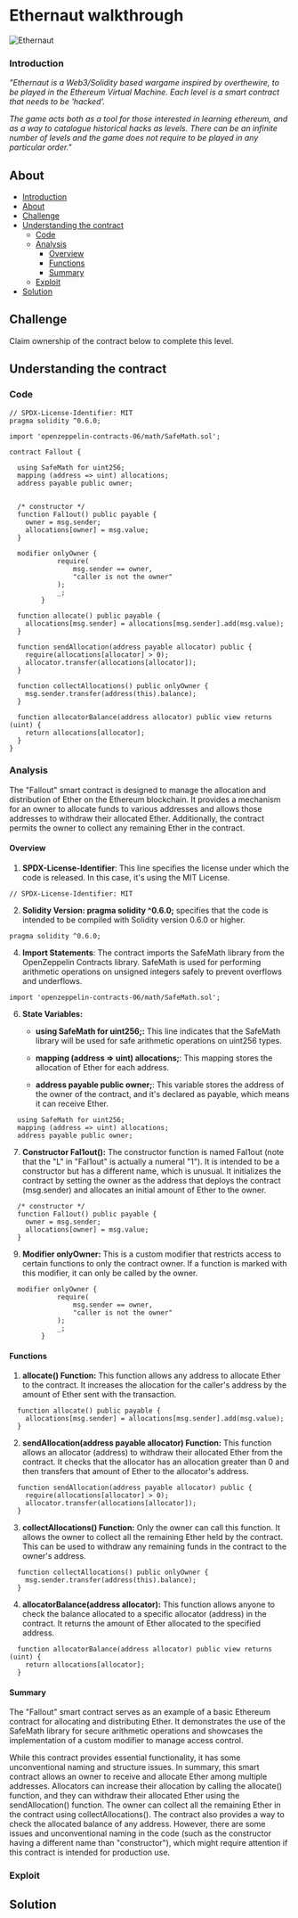 # Ethernaut walkthrough
![Ethernaut](https://github.com/0xVinum/Ethernaut-walkthrough/assets/138346100/27dd7a7c-76a5-4052-b670-370035445a59)
### Introduction
_"Ethernaut is a Web3/Solidity based wargame inspired by overthewire, to be played in the Ethereum Virtual Machine. Each level is a smart contract that needs to be 'hacked'._

_The game acts both as a tool for those interested in learning ethereum, and as a way to catalogue historical hacks as levels. There can be an infinite number of levels and the game does not require to be played in any particular order."_
## About
- [Introduction](#introduction)
- [About](#about)
- [Challenge](#challenge)
- [Understanding the contract](#understanding-the-contract)
  - [Code](#code)
  - [Analysis](#analysis)
    - [Overview](#overview)
    - [Functions](#functions)
    - [Summary](#summary)
  - [Exploit](#exploit)
- [Solution](#solution)

## Challenge
Claim ownership of the contract below to complete this level.
## Understanding the contract
### Code
```
// SPDX-License-Identifier: MIT
pragma solidity ^0.6.0;

import 'openzeppelin-contracts-06/math/SafeMath.sol';

contract Fallout {
  
  using SafeMath for uint256;
  mapping (address => uint) allocations;
  address payable public owner;


  /* constructor */
  function Fal1out() public payable {
    owner = msg.sender;
    allocations[owner] = msg.value;
  }

  modifier onlyOwner {
	        require(
	            msg.sender == owner,
	            "caller is not the owner"
	        );
	        _;
	    }

  function allocate() public payable {
    allocations[msg.sender] = allocations[msg.sender].add(msg.value);
  }

  function sendAllocation(address payable allocator) public {
    require(allocations[allocator] > 0);
    allocator.transfer(allocations[allocator]);
  }

  function collectAllocations() public onlyOwner {
    msg.sender.transfer(address(this).balance);
  }

  function allocatorBalance(address allocator) public view returns (uint) {
    return allocations[allocator];
  }
}
```
### Analysis
The "Fallout" smart contract is designed to manage the allocation and distribution of Ether on the Ethereum blockchain. It provides a mechanism for an owner to allocate funds to various addresses and allows those addresses to withdraw their allocated Ether. Additionally, the contract permits the owner to collect any remaining Ether in the contract.

#### Overview
1. **SPDX-License-Identifier**: This line specifies the license under which the code is released. In this case, it's using the MIT License.
```
// SPDX-License-Identifier: MIT
```

2. **Solidity Version: pragma solidity ^0.6.0;** specifies that the code is intended to be compiled with Solidity version 0.6.0 or higher.
```
pragma solidity ^0.6.0;

```
4. **Import Statements**: The contract imports the SafeMath library from the OpenZeppelin Contracts library. SafeMath is used for performing arithmetic operations on unsigned integers safely to prevent overflows and underflows.
```
import 'openzeppelin-contracts-06/math/SafeMath.sol';

```

6. **State Variables:**

   - **using SafeMath for uint256;:** This line indicates that the SafeMath library will be used for safe arithmetic operations on uint256 types.

   - **mapping (address => uint) allocations;**: This mapping stores the allocation of Ether for each address.

   - **address payable public owner;**: This variable stores the address of the owner of the contract, and it's declared as payable, which means it can receive Ether.
  
```
  using SafeMath for uint256;
  mapping (address => uint) allocations;
  address payable public owner;
```

7. **Constructor Fal1out():** The constructor function is named Fal1out (note that the "L" in "Fal1out" is actually a numeral "1"). It is intended to be a constructor but has a different name, which is unusual. It initializes the contract by setting the owner as the address that deploys the contract (msg.sender) and allocates an initial amount of Ether to the owner.
```
  /* constructor */
  function Fal1out() public payable {
    owner = msg.sender;
    allocations[owner] = msg.value;
  }
```
9. **Modifier onlyOwner:** This is a custom modifier that restricts access to certain functions to only the contract owner. If a function is marked with this modifier, it can only be called by the owner.
```
  modifier onlyOwner {
	        require(
	            msg.sender == owner,
	            "caller is not the owner"
	        );
	        _;
	    }
```
   
#### Functions
1. **allocate() Function:** This function allows any address to allocate Ether to the contract. It increases the allocation for the caller's address by the amount of Ether sent with the transaction.
```
  function allocate() public payable {
    allocations[msg.sender] = allocations[msg.sender].add(msg.value);
  }
```

2. **sendAllocation(address payable allocator) Function:** This function allows an allocator (address) to withdraw their allocated Ether from the contract. It checks that the allocator has an allocation greater than 0 and then transfers that amount of Ether to the allocator's address.
```
  function sendAllocation(address payable allocator) public {
    require(allocations[allocator] > 0);
    allocator.transfer(allocations[allocator]);
  }
```
3. **collectAllocations() Function:** Only the owner can call this function. It allows the owner to collect all the remaining Ether held by the contract. This can be used to withdraw any remaining funds in the contract to the owner's address.
```
  function collectAllocations() public onlyOwner {
    msg.sender.transfer(address(this).balance);
  }
```

4. **allocatorBalance(address allocator):** This function allows anyone to check the balance allocated to a specific allocator (address) in the contract. It returns the amount of Ether allocated to the specified address.

```
  function allocatorBalance(address allocator) public view returns (uint) {
    return allocations[allocator];
  }
```
#### Summary

The "Fallout" smart contract serves as an example of a basic Ethereum contract for allocating and distributing Ether. It demonstrates the use of the SafeMath library for secure arithmetic operations and showcases the implementation of a custom modifier to manage access control.

While this contract provides essential functionality, it has some unconventional naming and structure issues.
In summary, this smart contract allows an owner to receive and allocate Ether among multiple addresses. Allocators can increase their allocation by calling the allocate() function, and they can withdraw their allocated Ether using the sendAllocation() function. The owner can collect all the remaining Ether in the contract using collectAllocations(). The contract also provides a way to check the allocated balance of any address. However, there are some issues and unconventional naming in the code (such as the constructor having a different name than "constructor"), which might require attention if this contract is intended for production use.





### Exploit


## Solution
